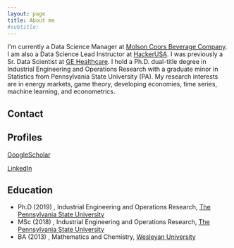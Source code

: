 ```yaml
---
layout: page
title: About me
#subtitle: 
---
```


I'm currently a Data Science Manager at [Molson Coors Beverage Company](https://www.molsoncoors.com/). I am also a Data Science Lead Instructor at [HackerUSA](https://hackerusa.com/). I was previously a Sr. Data Scientist at [GE Healthcare](https://www.gehealthcare.com/). I hold a Ph.D. dual-title degree in Industrial Engineering and Operations Research with a graduate minor in Statistics from Pennsylvania State University (PA). My research interests are in energy markets, game theory, developing economies, time series, machine learning, and econometrics.

## Contact

## Profiles
[GoogleScholar](https://scholar.google.com/citations?user=4ftOp-EAAAAJ&hl=en)

[LinkedIn](https://www.linkedin.com/in/zvikomboreromatenga/)
## Education
   - Ph.D (2019) , Industrial Engineering and Operations Research, [The Pennsylvania State University](https://www.ime.psu.edu/)
   - MSc (2018) ,  Industrial Engineering and Operations Research, [The Pennsylvania State University](https://www.ime.psu.edu/)
   - BA (2013) , Mathematics and Chemistry,  [Wesleyan University](https://www.wesleyan.edu/)







